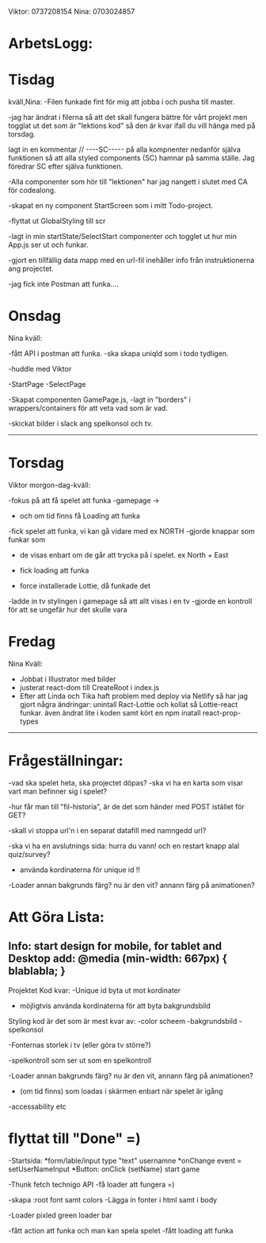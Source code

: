 Viktor: 0737208154
Nina: 0703024857

# ArbetsLogg:
# Tisdag 
kväll,Nina:
-Filen funkade fint för mig att jobba i och pusha till master.

-jag har ändrat i filerna så att det skall fungera bättre för vårt projekt men togglat ut det som är "lektions kod" så den är kvar ifall du vill hänga med på torsdag.

lagt in en kommentar // ----SC----- på alla kompnenter nedanför själva funktionen så att alla styled components (SC) hamnar på samma ställe. Jag föredrar SC efter själva funktionen.

-Alla componenter som hör till "lektionen" har jag nangett i slutet med CA för codealong.

-skapat en ny component StartScreen som i mitt Todo-project.

-flyttat ut GlobalStyling till scr

-lagt  in min startState/SelectStart componenter och togglet ut hur min App.js ser ut och funkar.

-gjort en tillfällig data mapp med en url-fil inehåller info från instruktionerna ang projectet.

-jag fick inte Postman att funka....

# Onsdag
Nina kväll:

-fått API i postman att funka.
-ska skapa uniqId som i todo tydligen.

-huddle med Viktor 

-StartPage
-SelectPage

-Skapat componenten GamePage.js, 
-lagt in "borders" i wrappers/containers för att veta vad som är vad.

-skickat bilder i slack ang spelkonsol och tv.


--------------------------------------------

# Torsdag
Viktor morgon-dag-kväll:

-fokus på att få spelet att funka
 -gamepage -> 
  - och om tid finns få Loading att funka

-fick spelet att funka, vi kan gå vidare med ex NORTH 
-gjorde knappar som funkar som 
 - de visas enbart om de går att trycka på i spelet. ex North + East

- fick loading att funka 
 - force installerade Lottie, då funkade det

-ladde in tv stylingen i gamepage så att allt visas i en tv
-gjorde en kontroll för att se ungefär hur det skulle vara

# Fredag 
Nina Kväll:

- Jobbat i Illustrator med bilder
- justerat react-dom till CreateRoot i index.js
- Efter att Linda och Tika haft problem med deploy via Netlify så har jag gjort några ändringar: unintall Ract-Lottie och kollat så Lottie-react funkar.
  även ändrat lite i koden samt kört en npm inatall react-prop-types




--------------------------------------------

# Frågeställningar:
-vad ska spelet heta, ska projectet döpas?
-ska vi ha en karta som visar vart man befinner sig i spelet?

-hur får man till "fil-historia", är de det som händer med POST istället för GET?

-skall vi stoppa url'n i en separat datafill med namngedd url?

-ska vi ha en avslutnings sida: hurra du vann! och en restart knapp alal quiz/survey?

- använda kordinaterna för unique id !!

-Loader annan bakgrunds färg? nu är den vit? annann färg på animationen?

# Att Göra Lista:
Info:
start design for mobile,
for tablet and Desktop add:
@media (min-width: 667px) {
    blablabla;
    }
-------------------------------
Projektet Kod kvar:
-Unique id byta ut mot kordinater
- möjligtvis använda kordinaterna för att byta bakgrundsbild 

Styling kod är det som är mest kvar av:
-color scheem
-bakgrundsbild
-spelkonsol

-Fonternas storlek i tv (eller göra tv större?)

-spelkontroll som ser ut som en spelkontroll

-Loader annan bakgrunds färg? nu är den vit, annann färg på animationen?
 - (om tid finns) som loadas i skärmen enbart när spelet är igång


-accessability etc

# flyttat till "Done" =)
-Startsida: 
  *form/lable/input type "text" usernamne
  *onChange event = setUserNameInput
  *Button: onClick {setName} start game

-Thunk fetch technigo API 
-få loader att fungera =)

-skapa :root font samt colors
-Lägga in fonter i html samt i body

-Loader pixled green loader bar

-fått action att funka och man kan spela spelet
-fått loading att funka



